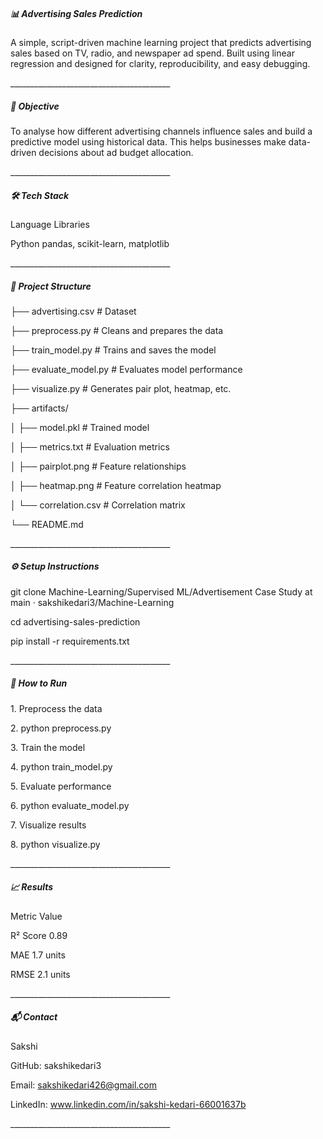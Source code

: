 ##### 📊 Advertising Sales Prediction

A simple, script-driven machine learning project that predicts advertising sales based on TV, radio, and newspaper ad spend. Built using linear regression and designed for clarity, reproducibility, and easy debugging.

\_\_\_\_\_\_\_\_\_\_\_\_\_\_\_\_\_\_\_\_\_\_\_\_\_\_\_\_\_\_\_\_\_\_\_\_\_\_\_\_

##### 🧠 Objective

To analyse how different advertising channels influence sales and build a predictive model using historical data. This helps businesses make data-driven decisions about ad budget allocation.

\_\_\_\_\_\_\_\_\_\_\_\_\_\_\_\_\_\_\_\_\_\_\_\_\_\_\_\_\_\_\_\_\_\_\_\_\_\_\_\_

##### 🛠️ Tech Stack

Language	Libraries

Python	pandas, scikit-learn, matplotlib

\_\_\_\_\_\_\_\_\_\_\_\_\_\_\_\_\_\_\_\_\_\_\_\_\_\_\_\_\_\_\_\_\_\_\_\_\_\_\_\_

##### 📁 Project Structure

├── advertising.csv           # Dataset

├── preprocess.py             # Cleans and prepares the data

├── train\_model.py            # Trains and saves the model

├── evaluate\_model.py         # Evaluates model performance

├── visualize.py              # Generates pair plot, heatmap, etc.

├── artifacts/

│   ├── model.pkl             # Trained model

│   ├── metrics.txt           # Evaluation metrics

│   ├── pairplot.png          # Feature relationships

│   ├── heatmap.png           # Feature correlation heatmap

│   └── correlation.csv       # Correlation matrix

└── README.md

\_\_\_\_\_\_\_\_\_\_\_\_\_\_\_\_\_\_\_\_\_\_\_\_\_\_\_\_\_\_\_\_\_\_\_\_\_\_\_\_

##### ⚙️ Setup Instructions

git clone Machine-Learning/Supervised ML/Advertisement Case Study at main · sakshikedari3/Machine-Learning

cd advertising-sales-prediction

pip install -r requirements.txt

\_\_\_\_\_\_\_\_\_\_\_\_\_\_\_\_\_\_\_\_\_\_\_\_\_\_\_\_\_\_\_\_\_\_\_\_\_\_\_\_

##### 🚀 How to Run

1\.	Preprocess the data

2\.	python preprocess.py

3\.	Train the model

4\.	python train\_model.py

5\.	Evaluate performance

6\.	python evaluate\_model.py

7\.	Visualize results

8\.	python visualize.py

\_\_\_\_\_\_\_\_\_\_\_\_\_\_\_\_\_\_\_\_\_\_\_\_\_\_\_\_\_\_\_\_\_\_\_\_\_\_\_\_

##### 📈 Results

Metric		Value

R² Score	0.89

MAE		1.7 units

RMSE		2.1 units

\_\_\_\_\_\_\_\_\_\_\_\_\_\_\_\_\_\_\_\_\_\_\_\_\_\_\_\_\_\_\_\_\_\_\_\_\_\_\_\_

##### 📬 Contact

Sakshi

GitHub: sakshikedari3

Email: sakshikedari426@gmail.com

LinkedIn: www.linkedin.com/in/sakshi-kedari-66001637b

\_\_\_\_\_\_\_\_\_\_\_\_\_\_\_\_\_\_\_\_\_\_\_\_\_\_\_\_\_\_\_\_\_\_\_\_\_\_\_\_



